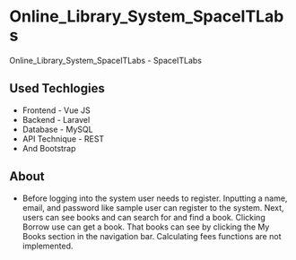 # Online_Library_System_SpaceITLabs
Online_Library_System_SpaceITLabs - SpaceITLabs

## Used Techlogies
* Frontend - Vue JS
* Backend - Laravel
* Database - MySQL
* API Technique - REST
* And Bootstrap

## About
* Before logging into the system user needs to register. Inputting a name, email, and password like sample user can register to the system. Next, users can see books and can search for and find a book. Clicking Borrow use can get a book. That books can see by clicking the My Books section in the navigation bar. 
Calculating fees functions are not implemented.
